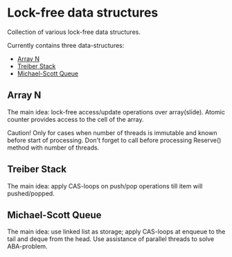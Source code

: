 # Lock-free data structures

Collection of various lock-free data structures.

Currently contains three data-structures:

* [Array N](array_n.go)
* [Treiber Stack](treiber_stack.go)
* [Michael-Scott Queue](michael_scott_queue.go)

## Array N

The main idea: lock-free access/update operations over array(slide). Atomic counter provides access to the cell of the
array.

Caution! Only for cases when number of threads is immutable and known before start of processing. Don't forget to call
before processing Reserve() method with number of threads.

## Treiber Stack

The main idea: apply CAS-loops on push/pop operations till item will pushed/popped.

## Michael-Scott Queue

The main idea: use linked list as storage; apply CAS-loops at enqueue to the tail and deque from the head. Use assistance
of parallel threads to solve ABA-problem.
